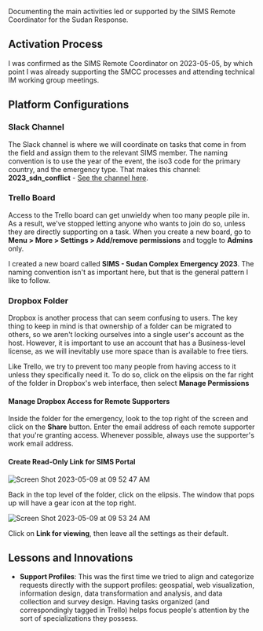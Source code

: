 Documenting the main activities led or supported by the SIMS Remote Coordinator for the Sudan Response. 

## Activation Process

I was confirmed as the SIMS Remote Coordinator on 2023-05-05, by which point I was already supporting the SMCC processes and attending technical IM working group meetings. 

## Platform Configurations

### Slack Channel

The Slack channel is where we will coordinate on tasks that come in from the field and assign them to the relevant SIMS member. The naming convention is to use the year of the event, the iso3 code for the primary country, and the emergency type. That makes this channel: **2023_sdn_conflict** - [See the channel here](https://slack.com/app_redirect?channel=C056G7CHP6X).

### Trello Board

Access to the Trello board can get unwieldy when too many people pile in. As a result, we've stopped letting anyone who wants to join do so, unless they are directly supporting on a task. When you create a new board, go to **Menu > More > Settings > Add/remove permissions** and toggle to **Admins** only.

I created a new board called **SIMS - Sudan Complex Emergency 2023**. The naming convention isn't as important here, but that is the general pattern I like to follow.

### Dropbox Folder

Dropbox is another process that can seem confusing to users. The key thing to keep in mind is that ownership of a folder can be migrated to others, so we aren't locking ourselves into a single user's account as the host. However, it is important to use an account that has a Business-level license, as we will inevitably use more space than is available to free tiers. 

Like Trello, we try to prevent too many people from having access to it unless they specifically need it. To do so, click on the elipsis on the far right of the folder in Dropbox's web interface, then select **Manage Permissions**

#### Manage Dropbox Access for Remote Supporters

Inside the folder for the emergency, look to the top right of the screen and click on the **Share** button. Enter the email address of each remote supporter that you're granting access. Whenever possible, always use the supporter's work email address.

#### Create Read-Only Link for SIMS Portal

![Screen Shot 2023-05-09 at 09 52 47 AM](https://github.com/JonathanGarro/SIMS-Sudan/assets/8890661/3782aec2-5efe-4217-bc56-5496686f7de3)

Back in the top level of the folder, click on the elipsis. The window that pops up will have a gear icon at the top right.

![Screen Shot 2023-05-09 at 09 53 24 AM](https://github.com/JonathanGarro/SIMS-Sudan/assets/8890661/5ac59782-bd7b-4a5a-aa18-fec80559d834)

Click on **Link for viewing**, then leave all the settings as their default.

## Lessons and Innovations

- **Support Profiles**: This was the first time we tried to align and categorize requests directly with the support profiles: geospatial, web visualization, information design, data transformation and analysis, and data collection and survey design. Having tasks organized (and correspondingly tagged in Trello) helps focus people's attention by the sort of specializations they possess.
